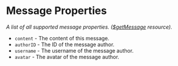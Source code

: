 # Message Properties
*A list of all supported message properties. ([$getMessage](https://nilpointer-software.github.io/bdfd-wiki/bdscript/getMessage.html) resource).*

- `content` - The content of this message.
- `authorID` - The ID of the message author.
- `username` - The username of the message author.
- `avatar` - The avatar of the message author.

